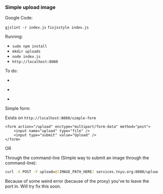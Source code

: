 ### Simple upload image

Google Code:

`gjslint -r index.js`
`fixjsstyle index.js`

Running:

- `sudo npm install`
- `mkdir uploads`
- `node index.js`
- `http://localhost:8080`

To do:

- ~~~Store the images in a single directory~~~
- ~~~Random number / generation of numbers for images.~~~
- ~~~Return a URL for the image~~~

Simple form:

Exists on `http://localhost:8080/simple-form`

```
<form action="/upload" enctype="multipart/form-data" method="post">
	<input name="upload" type="file" />
	<input type="submit" value="Upload" />
</form>
```

OR

Through the command-line (Simple way to submit an image through the command-line):

```bash
curl -X POST -F upload=@(IMAGE_PATH_HERE) services.tnyu.org:8080/upload
```

Because of some weird error (because of the proxy) you've to leave the port in. Will try fix this soon.